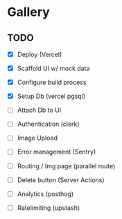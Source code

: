 # Gallery

## TODO

- [x] Deploy (Vercel)
- [x] Scaffold UI w/ mock data
- [x] Configure build process
- [x] Setup Db (vercel pgsql)
- [ ] Attach Db to UI
- [ ] Authentication (clerk)
- [ ] Image Upload
- [ ] Error management  (Sentry)
- [ ] Routing / Img page (parallel route)
- [ ] Delete button (Server Actions)
- [ ] Analytics (posthog)
- [ ] Ratelimiting (upstash)

